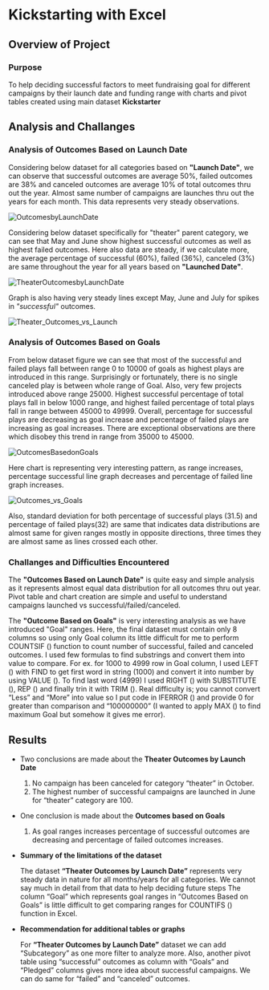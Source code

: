 # Kickstarting with Excel
## Overview of Project
### Purpose

To help deciding successful factors to meet fundraising goal for different campaigns by their launch date and funding range with charts and pivot tables created using main dataset **Kickstarter**

## Analysis and Challanges
### Analysis of Outcomes Based on Launch Date

Considering below dataset for all categories based on **"Launch Date"**, we can observe that successful outcomes are average 50%, failed outcomes are 38% and canceled outcomes are average 10% of total outcomes thru out the year. Almost same number of campaigns are launches thru out the years for each month. This data represents very steady observations. 

![OutcomesbyLaunchDate](https://user-images.githubusercontent.com/107717882/174674129-dda919df-7356-4680-a2e6-a6bf8ab51e4c.png)

Considering below dataset specifically for "theater" parent category, we can see that May and June show highest successful outcomes as well as highest failed outcomes. Here also data are steady, if we calculate more, the average percentage of successful (60%), failed (36%), canceled (3%) are same throughout the year for all years based on **"Launched Date"**.

![TheaterOutcomesbyLaunchDate](https://user-images.githubusercontent.com/107717882/174674320-af34d2b9-46bf-428e-a284-9b4a428676c0.png)

Graph is also having very steady lines except May, June and July for spikes in *"successful"* outcomes. 

![Theater_Outcomes_vs_Launch ](https://user-images.githubusercontent.com/107717882/174674733-7ca151b1-8e10-4673-bb17-7927a70a6e4e.png)

### Analysis of Outcomes Based on Goals
From below dataset figure we can see that most of the successful and failed plays fall between range 0 to 10000 of goals as highest plays are introduced in this range. Surprisingly or fortunately, there is no single canceled play is between whole range of Goal.  Also, very few projects introduced above range 25000. Highest successful percentage of total plays fall in below 1000 range, and highest failed percentage of total plays fall in range between 45000 to 49999. Overall, percentage for successful plays are decreasing as goal increase and percentage of failed plays are increasing as goal increases. There are exceptional observations are there which disobey this trend in range from 35000 to 45000. 

![OutcomesBasedonGoals](https://user-images.githubusercontent.com/107717882/174674789-38c633b7-441a-497b-9c8c-e06c1c254428.png)

Here chart is representing very interesting pattern, as range increases, percentage successful line graph decreases and percentage of failed line graph increases.

![Outcomes_vs_Goals](https://user-images.githubusercontent.com/107717882/174674851-cc0f92a2-2918-42dd-8114-8f8ff53f5496.png)

Also, standard deviation for both percentage of successful plays (31.5) and percentage of failed plays(32) are same that indicates data distributions are almost same for given ranges mostly in opposite directions, three times they are almost same as lines crossed each other. 

### Challanges and Difficulties Encountered

The **"Outcomes Based on Launch Date"** is quite easy and simple analysis as it represents almost equal data distribution for all outcomes thru out year. Pivot table and chart creation are simple and useful to understand campaigns launched vs successful/failed/canceled.

The **"Outcome Based on Goals"** is very interesting analysis as we have introduced "Goal" ranges. Here, the final dataset must contain only 8 columns so using only Goal column its little difficult for me to perform COUNTSIF () function to count number of successful, failed and canceled outcomes. I used few formulas to find substrings and convert them into value to compare. For ex. for 1000 to 4999 row in Goal column, I used LEFT () with FIND to get first word in string (1000) and convert it into number by using VALUE (). To find last word (4999) I used RIGHT () with SUBSTITUTE (), REP () and finally trin it with TRIM ().
Real difficulty is; you cannot convert “Less” and “More” into value so I put code in IFERROR () and provide 0 for greater than comparison and “100000000” (I wanted to apply MAX () to find maximum Goal but somehow it gives me error).

## Results
- Two conclusions are made about the **Theater Outcomes by Launch Date**
  1.	No campaign has been canceled for category “theater” in October.
  2.	The highest number of successful campaigns are launched in June for “theater” category are 100. 
- One conclusion is made about the **Outcomes based on Goals**
  1.	As goal ranges increases percentage of successful outcomes are decreasing and percentage of failed outcomes increases.

- **Summary of the limitations of the dataset**

  The dataset **“Theater Outcomes by Launch Date”** represents very steady data in nature for all months/years for all categories. We cannot say much in detail from that data to help deciding future steps
The column “Goal” which represents goal ranges in “Outcomes Based on Goals” is little difficult to get comparing ranges for COUNTIFS () function in Excel.  

- **Recommendation for additional tables or graphs**

  For **“Theater Outcomes by Launch Date”** dataset we can add “Subcategory” as one more filter to analyze more. Also, another pivot table using “successful” outcomes as   column with “Goals” and “Pledged” columns gives more idea about successful campaigns. We can do same for “failed” and “canceled” outcomes.














